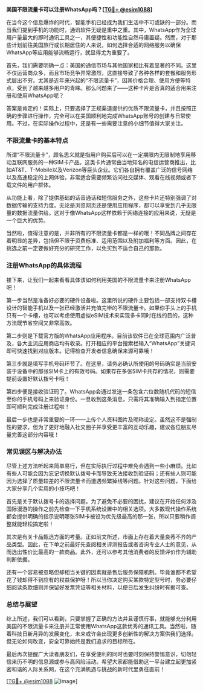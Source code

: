 **美国不限流量卡可以注册WhatsApp吗？[[TG💪+ @esim1088](https://t.me/s/esim1088)]**

在当今这个信息爆炸的时代，智能手机已经成为我们生活中不可或缺的一部分。而当我们提到手机的功能时，通讯软件无疑是重中之重。其中，WhatsApp作为全球用户量最大的即时通讯工具之一，其便捷性和功能性自然毋庸置疑。然而，对于那些计划前往美国旅行或长期居住的人来说，如何选择合适的网络服务以确保WhatsApp等应用能够流畅运行，就显得尤为重要了。

首先，我们需要明确一点：美国的通信市场与其他国家相比有着显著的不同。这里不仅运营商众多，而且市场竞争异常激烈，这直接导致了各种各样的套餐和服务形式层出不穷。尤其是近年来兴起的“不限流量卡”，因其价格合理、使用方便等特点，受到了越来越多用户的青睐。那么问题来了——这种卡片是否真的适合用来注册和使用WhatsApp呢？

答案是肯定的！实际上，只要选择了正规渠道提供的优质不限流量卡，并且按照正确的步骤进行操作，完全可以在美国顺利地完成WhatsApp账号的创建与日常使用。不过，在实际操作过程中，还是有一些需要注意的小细节值得大家关注。

### 不限流量卡的基本特点

所谓“不限流量卡”，顾名思义就是指用户购买后可以在一定期限内无限制地享用移动互联网服务的一种SIM卡产品。这类卡片通常由当地知名的电信运营商推出，比如AT&T、T-Mobile以及Verizon等巨头企业。它们各自拥有覆盖广泛的信号网络以及高速稳定的上网体验，非常适合需要频繁访问社交媒体、观看在线视频或者下载文件的用户群体。

从功能上看，除了提供基础的话音通话和短信服务之外，这些卡片还特别强调了对数据传输的支持力度。无论是浏览网页还是使用应用程序，都可以享受到几乎无限量的数据流量供给。这对于像WhatsApp这样依赖于网络连接的应用来说，无疑是一个巨大的优势。

当然啦，值得注意的是，并非所有的不限流量卡都是一样的哦！不同品牌之间存在着明显的差异，包括但不限于资费标准、适用范围以及附加福利等方面。因此，在挑选之前一定要做好充分的研究工作，以免买到不适合自己的那款。

### 注册WhatsApp的具体流程

接下来，让我们一起来看看具体该如何利用美国的不限流量卡来注册WhatsApp吧！

第一步当然是准备好必要的硬件设备啦。这里所说的硬件主要包括一部支持双卡槽设计的智能手机以及一张已经激活并充值完毕的不限流量卡。如果你手头上的手机只有一个卡槽，也可以考虑使用虚拟eSIM技术来实现多卡同时在线的目的，这种方法既节省空间又非常高效。

第二步则是下载官方版的WhatsApp应用程序。目前该软件已在全球范围内广泛普及，各大主流应用商店均有收录。打开相应的平台搜索栏输入“WhatsApp”关键词即可快速找到对应版本。记得检查开发者信息确保来源可靠哦！

第三步就是填写手机号码环节了。在这里，请务必确认所使用的号码确实是当前安装于设备中的那张SIM卡上的有效号码。如果存在多张SIM卡共存的情况，则需要提前设置好默认拨号卡哦！

第四步便是接收验证码了。WhatsApp会通过发送一条包含六位数随机代码的短信至你的手机号码上来验证身份。一旦收到这条消息，只需将其准确输入到指定位置即可顺利完成注册过程啦！

最后一步也是非常重要的一环——上传个人资料图片及昵称设定。虽然这不是强制性的要求，但为了更好地融入社交圈子并享受更丰富的互动乐趣，建议各位朋友尽量完善这部分内容哦！

### 常见误区与解决办法

尽管上述方法听起来简单易行，但在实际执行过程中难免会遇到一些小麻烦。比如有些人可能会因为忘记切换默认拨号卡而导致无法接收到验证码；还有些人则可能因为选择了质量较差的不限流量卡而遭遇频繁掉线等问题。针对这些问题，下面给大家分享几个实用的小技巧吧！

首先是关于默认拨号卡的选择问题。为了避免不必要的困扰，建议在开始任何涉及国际漫游的操作之前先检查一下手机系统设置中的相关选项。大多数现代操作系统都会提供明确的指示说明哪张SIM卡被设为优先级最高的那一张，所以只要稍作调整就能轻松搞定啦！

其次是有关卡品甄选方面的考量。正如前文所述，市面上存在着大量良莠不齐的产品类型。因此，在下单之前最好先查阅相关评测报告或者咨询专业人士的意见，从而选出性价比最高的一款商品。此外，还可以参考其他消费者的反馈评价作为辅助判断依据。

还有一个容易被忽略但却相当关键的因素就是售后服务保障机制。毕竟谁都不希望花了钱却得不到应有的权益保护呀！所以当你决定购买某款特定型号时，务必要仔细阅读条款细则并保留好发票凭证等相关材料，以便日后发生纠纷时有据可查。

### 总结与展望

综上所述，我们可以看到，只要掌握了正确的方法并且谨慎行事，就能够充分利用美国的不限流量卡来注册并正常使用WhatsApp这款优秀的通讯工具。当然啦，随着科技日新月异的发展变化，未来或许会出现更多创新性的解决方案供我们选择。但无论如何改变，安全可靠始终是我们追求的目标所在。

最后再次提醒广大读者朋友们，在享受便利的同时也要时刻保持警惕意识，切勿轻信来历不明的信息源或参与高风险活动。希望大家都能借助这一平台建立起更加紧密和谐的人际关系网，在这个充满机遇与挑战的新时代里勇往直前！

[[TG💪+ @esim1088](https://t.me/s/esim1088) ![Image](https://i.postimg.cc/4NQfJmqS/Snipaste-2025-05-13-00-14-12.png)]